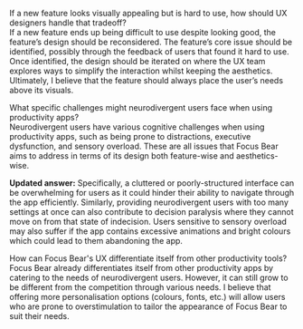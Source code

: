 If a new feature looks visually appealing but is hard to use, how should UX designers handle that tradeoff?\
If a new feature ends up being difficult to use despite looking good, the feature’s design should be reconsidered. The feature’s core issue should be identified, possibly through the feedback of users that found it hard to use. Once identified, the design should be iterated on where the UX team explores ways to simplify the interaction whilst keeping the aesthetics. Ultimately, I believe that the feature should always place the user’s needs above its visuals.

What specific challenges might neurodivergent users face when using productivity apps?\
Neurodivergent users have various cognitive challenges when using productivity apps, such as being prone to distractions, executive dysfunction, and sensory overload. These are all issues that Focus Bear aims to address in terms of its design both feature-wise and aesthetics-wise. 

**Updated answer:** Specifically, a cluttered or poorly-structured interface can be overwhelming for users as it could hinder their ability to navigate through the app efficiently. Similarly, providing neurodivergent users with too many settings at once can also contribute to decision paralysis where they cannot move on from that state of indecision. Users sensitive to sensory overload may also suffer if the app contains excessive animations and bright colours which could lead to them abandoning the app.

How can Focus Bear's UX differentiate itself from other productivity tools?\
Focus Bear already differentiates itself from other productivity apps by catering to the needs of neurodivergent users. However, it can still grow to be different from the competition through various needs. I believe that offering more personalisation options (colours, fonts, etc.) will allow users who are prone to overstimulation to tailor the appearance of Focus Bear to suit their needs. 
